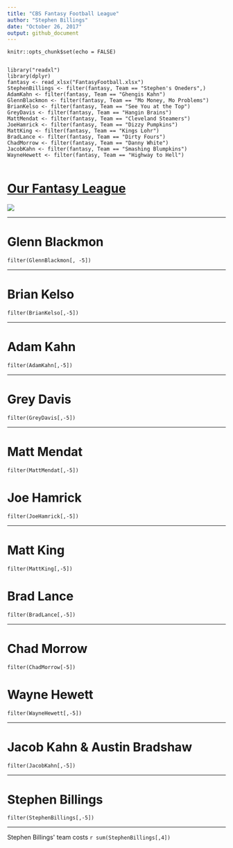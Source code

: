 ```yaml
---
title: "CBS Fantasy Football League"
author: "Stephen Billings"
date: "October 26, 2017"
output: github_document
---
```


```{r setup, include=FALSE}
knitr::opts_chunk$set(echo = FALSE)


library("readxl")
library(dplyr)
fantasy <- read_xlsx("FantasyFootball.xlsx")
StephenBillings <- filter(fantasy, Team == "Stephen's Oneders",)
AdamKahn <- filter(fantasy, Team == "Ghengis Kahn")
GlennBlackmon <- filter(fantasy, Team == "Mo Money, Mo Problems")
BrianKelso <- filter(fantasy, Team == "See You at the Top")
GreyDavis <- filter(fantasy, Team == "Hangin Brains")
MattMendat <- filter(fantasy, Team == "Cleveland Steamers")
JoeHamrick <- filter(fantasy, Team == "Dizzy Pumpkins")
MattKing <- filter(fantasy, Team == "Kings Lohr")
BradLance <- filter(fantasy, Team == "Dirty Fours")
ChadMorrow <- filter(fantasy, Team == "Danny White")
JacobKahn <- filter(fantasy, Team == "Smashing Blumpkins")
WayneHewett <- filter(fantasy, Team == "Highway to Hell")


```


# [Our Fantasy League](http://btk.football.cbssports.com/home)

![](http://fantasy.img.cbssports.com/C/football/leagues/ltk/btk/images/league-logo/2C47DEB6-A9B9-11E7-A65D-5D48377CD9D0-640x800.jpg)

*****


# Glenn Blackmon
```{r Blackmon, echo = FALSE}
filter(GlennBlackmon[, -5])
```
***
# Brian Kelso
```{r Kelso, echo = FALSE}
filter(BrianKelso[,-5])
```
***
# Adam Kahn 
```{r Kahn1, echo = FALSE}
filter(AdamKahn[,-5])
```
***
# Grey Davis
```{r Davis, echoe = FALSE}
filter(GreyDavis[,-5])
```
***
# Matt Mendat
```{r Mendat, echo = FALSE}
filter(MattMendat[,-5])
```

# Joe Hamrick
```{r Hamrick, echo = FALSE}
filter(JoeHamrick[,-5])
```
***
# Matt King
```{r King, echo = FALSE}
filter(MattKing[,-5])
```

# Brad Lance
```{r Lance, echo = FALSE}
filter(BradLance[,-5])
```
***
# Chad Morrow
```{r Morrow, echo = FALSE}
filter(ChadMorrow[-5])
```

# Wayne Hewett
```{r Hewett, echo = FALSE}
filter(WayneHewett[,-5])
```
***
# Jacob Kahn & Austin Bradshaw
```{r Kahn2, echo = FALSE}
filter(JacobKahn[,-5])
```
***
# Stephen Billings
```{r Billings, echo = FALSE}
filter(StephenBillings[,-5])
```
***
Stephen Billings' team costs `r sum(StephenBillings[,4])`